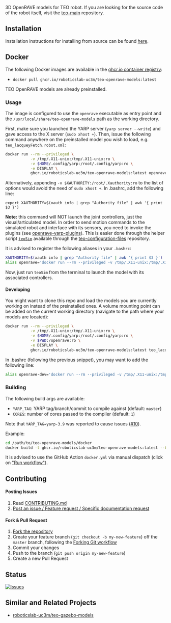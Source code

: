 3D OpenRAVE models for TEO robot. If you are looking for the source code of the robot itself, visit the [teo-main](https://github.com/roboticslab-uc3m/teo-main) repository.

## Installation

Installation instructions for installing from source can be found [here](doc/teo-openrave-models-install.md).

## Docker

The following Docker images are available in the [ghcr.io container registry](https://github.com/roboticslab-uc3m/teo-openrave-models/pkgs/container/teo-openrave-models):

- `docker pull ghcr.io/roboticslab-uc3m/teo-openrave-models:latest`

TEO OpenRAVE models are already preinstalled.

### Usage

The image is configured to use the `openrave` executable as entry point and the `/usr/local/share/teo-openrave-models` path as the working directory.

First, make sure you launched the YARP server (`yarp server --write`) and gave access to the X server (`sudo xhost +`). Then, issue the following command anywhere on the preinstalled model you wish to load, e.g. `teo_lacqueyFetch.robot.xml`:

```bash
docker run --rm --privileged \
           -v /tmp/.X11-unix:/tmp/.X11-unix:ro \
           -v $HOME/.config/yarp:/root/.config/yarp:ro \
           -e DISPLAY \
           ghcr.io/roboticslab-uc3m/teo-openrave-models:latest openrave/teo_lacqueyFetch.robot.xml
```

Alternatively, appending `-v $XAUTHORITY:/root/.Xauthority:ro` to the list of options would avoid the need of `sudo xhost +`. In .bashrc, add the following line:

`export XAUTHORITY=$(xauth info | grep "Authority file" | awk '{ print $3 }')`

**Note:** this command will NOT launch the joint controllers, just the visual/articulated model. In order to send motion commands to the simulated robot and interface with its sensors, you need to invoke the plugins (see [openrave-yarp-plugins](https://github.com/roboticslab-uc3m/openrave-yarp-plugins)). This is easier done through the helper script [`teoSim`](https://github.com/roboticslab-uc3m/teo-configuration-files/blob/master/scripts/bash/teoSim) available through the [teo-configuration-files](https://github.com/roboticslab-uc3m/teo-configuration-files) repository.

It is advised to register the following aliases in your `.bashrc`:

```bash
XAUTHORITY=$(xauth info | grep "Authority file" | awk '{ print $3 }')
alias openrave='docker run --rm --privileged -v /tmp/.X11-unix:/tmp/.X11-unix:ro -v $XAUTHORITY:/root/.Xauthority:ro -v $HOME/.config/yarp:/root/.config/yarp:ro -e DISPLAY ghcr.io/roboticslab-uc3m/teo-openrave-models:latest'
```

Now, just run `teoSim` from the terminal to launch the model with its associated controllers.

#### Developing

You might want to clone this repo and load the models you are currently working on instead of the preinstalled ones. A volume mounting point can be added on the current working directory (navigate to the path where your models are located):

```bash
docker run --rm --privileged \
           -v /tmp/.X11-unix:/tmp/.X11-unix:ro \
           -v $HOME/.config/yarp:/root/.config/yarp:ro \
           -v $PWD:/openrave:ro \
           -e DISPLAY \
           ghcr.io/roboticslab-uc3m/teo-openrave-models:latest teo_lacqueyFetch.robot.xml
```

In .bashrc (following the previous snippet), you may want to add the following line:

```bash
alias openrave-dev='docker run --rm --privileged -v /tmp/.X11-unix:/tmp/.X11-unix:ro -v $XAUTHORITY:/root/.Xauthority:ro -v $HOME/.config/yarp:/root/.config/yarp:ro -v $PWD:/openrave:ro -e DISPLAY ghcr.io/roboticslab-uc3m/teo-openrave-models:latest'
```

### Building

The following build args are available:

- `YARP_TAG`: YARP tag/branch/commit to compile against (default: `master`)
- `CORES`: number of cores passed to the compiler (default: `1`)

Note that `YARP_TAG=yarp-3.9` was reported to cause issues ([#10](https://github.com/roboticslab-uc3m/teo-openrave-models/issues/10#issuecomment-2267623679)).

Example:

```bash
cd /path/to/teo-openrave-models/docker
docker build -t ghcr.io/roboticslab-uc3m/teo-openrave-models:latest --build-arg CORES=18 --build-arg YARP_TAG=master --file Dockerfile .
```

It is advised to use the GitHub Action `docker.yml` via manual dispatch (click on ["Run workflow"](https://github.com/roboticslab-uc3m/teo-openrave-models/actions/workflows/docker.yml)).

## Contributing

#### Posting Issues

1. Read [CONTRIBUTING.md](CONTRIBUTING.md)
2. [Post an issue / Feature request / Specific documentation request](https://github.com/roboticslab-uc3m/teo-openrave-models/issues)

#### Fork & Pull Request

1. [Fork the repository](https://github.com/roboticslab-uc3m/teo-openrave-models/fork)
2. Create your feature branch (`git checkout -b my-new-feature`) off the `master` branch, following the [Forking Git workflow](https://www.atlassian.com/git/tutorials/comparing-workflows/forking-workflow)
3. Commit your changes
4. Push to the branch (`git push origin my-new-feature`)
5. Create a new Pull Request

## Status

[![Issues](https://img.shields.io/github/issues/roboticslab-uc3m/teo-openrave-models.svg?label=Issues)](https://github.com/roboticslab-uc3m/teo-openrave-models/issues)

## Similar and Related Projects

- [roboticslab-uc3m/teo-gazebo-models](https://github.com/roboticslab-uc3m/teo-gazebo-models)
